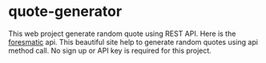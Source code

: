 # quote-generator
This web project generate random quote using REST API.
Here is the [foresmatic](https://forismatic.com/en/api/) api. This beautiful site help to generate random quotes using api method call. No sign up or API key is required for this project.
